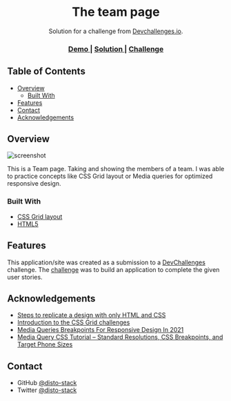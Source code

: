 <!-- Please update value in the {}  -->

<h1 align="center">The team page</h1>

<div align="center">
   Solution for a challenge from  <a href="http://devchallenges.io" target="_blank">Devchallenges.io</a>.
</div>

<div align="center">
  <h3>
    <a href="https://disto-stack.github.io/my-team-page/">
      Demo
    </a>
    <span> | </span>
    <a href="https://github.com/disto-stack/my-team-page">
      Solution
    </a>
    <span> | </span>
    <a href="https://devchallenges.io/challenges/hhmesazsqgKXrTkYkt0U">
      Challenge
    </a>
  </h3>
</div>

<!-- TABLE OF CONTENTS -->

## Table of Contents

- [Overview](#overview)
  - [Built With](#built-with)
- [Features](#features)
- [Contact](#contact)
- [Acknowledgements](#acknowledgements)

<!-- OVERVIEW -->

## Overview

![screenshot](https://user-images.githubusercontent.com/57189455/105282449-5ed4aa80-5b7c-11eb-97ab-20c8ec4c22a3.gif)

This is a Team page. Taking and showing the members of a team. I was able to practice concepts like CSS Grid layout or Media queries for optimized responsive design.


### Built With

<!-- This section should list any major frameworks that you built your project using. Here are a few examples.-->

- [CSS Grid layout](https://developer.mozilla.org/es/docs/Web/CSS/CSS_Grid_Layout)
- [HTML5](https://developer.mozilla.org/en-US/docs/Web/HTML)

## Features

<!-- List the features of your application or follow the template. Don't share the figma file here :) -->

This application/site was created as a submission to a [DevChallenges](https://devchallenges.io/challenges) challenge. The [challenge](https://devchallenges.io/challenges/hhmesazsqgKXrTkYkt0U) was to build an application to complete the given user stories.


## Acknowledgements

<!-- This section should list any articles or add-ons/plugins that helps you to complete the project. This is optional but it will help you in the future. For exmpale -->

- [Steps to replicate a design with only HTML and CSS](https://devchallenges-blogs.web.app/how-to-replicate-design/)
- [Introduction to the CSS Grid challenges](https://www.freecodecamp.org/learn/responsive-web-design/css-grid/)
- [Media Queries Breakpoints For Responsive Design In 2021](https://devfacts.com/media-queries-breakpoints-2021/)
- [Media Query CSS Tutorial – Standard Resolutions, CSS Breakpoints, and Target Phone Sizes](https://www.freecodecamp.org/news/css-media-queries-breakpoints-media-types-standard-resolutions-and-more/)

## Contact

- GitHub [@disto-stack](https://github.com/disto-stack)
- Twitter [@disto-stack](https://twitter.com/disto_stack)

